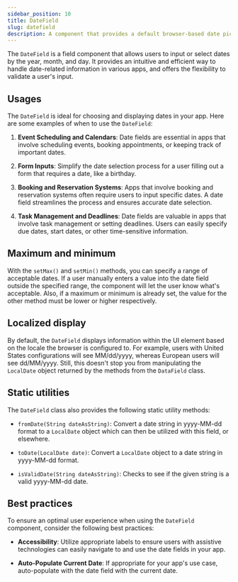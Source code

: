 ```yaml
---
sidebar_position: 10
title: DateField
slug: datefield
description: A component that provides a default browser-based date picker for selecting a date through an input field.
---
```


<DocChip chip='shadow' />
<DocChip chip='name' label="dwc-field" />
<JavadocLink type="foundation" location="com/webforj/component/field/DateField" top='true'/>

<ParentLink parent="Field" />

The `DateField` is a field component that allows users to input or select dates by the year, month, and day. It provides an intuitive and efficient way to handle date-related information in various apps, and offers the flexibility to validate a user's input.

<ComponentDemo 
path='/webforj/datefield?'
javaE='https://raw.githubusercontent.com/webforj/webforj-documentation/refs/heads/main/src/main/java/com/webforj/samples/views/fields/datefield/DateFieldView.java'
/>

## Usages

The `DateField` is ideal for choosing and displaying dates in your app. Here are some examples of when to use the `DateField`:

1. **Event Scheduling and Calendars**: Date fields are essential in apps that involve scheduling events, booking appointments, or keeping track of important dates.

2. **Form Inputs**: Simplify the date selection process for a user filling out a form that requires a date, like a birthday.

3. **Booking and Reservation Systems**: Apps that involve booking and reservation systems often require users to input specific dates. A date field streamlines the process and ensures accurate date selection.

4. **Task Management and Deadlines**: Date fields are valuable in apps that involve task management or setting deadlines. Users can easily specify due dates, start dates, or other time-sensitive information.

## Maximum and minimum

With the `setMax()` and `setMin()` methods, you can specify a range of acceptable dates. If a user manually enters a value into the date field outside the specified range, the component will let the user know what's acceptable. Also, if a maximum or minimum is already set, the value for the other method must be lower or higher respectively.

## Localized display

By default, the `DateField` displays information within the UI element based on the locale the browser is configured to. For example, users with United States configurations will see MM/dd/yyyy, whereas European users will see dd/MM/yyyy. Still, this doesn't stop you from manipulating the `LocalDate` object returned by the methods from the `DataField` class.

## Static utilities

The `DateField` class also provides the following static utility methods:

- `fromDate(String dateAsString)`: Convert a date string in yyyy-MM-dd format to a `LocalDate` object which can then be utilized with this field, or elsewhere.

- `toDate(LocalDate date)`: Convert a `LocalDate` object to a date string in yyyy-MM-dd format.

- `isValidDate(String dateAsString)`: Checks to see if the given string is a valid yyyy-MM-dd date.

## Best practices

To ensure an optimal user experience when using the `DateField` component, consider the following best practices:

- **Accessibility**: Utilize appropriate labels to ensure users with assistive technologies can easily navigate to and use the date fields in your app.

- **Auto-Populate Current Date**: If appropriate for your app's use case, auto-populate with the date field with the current date.